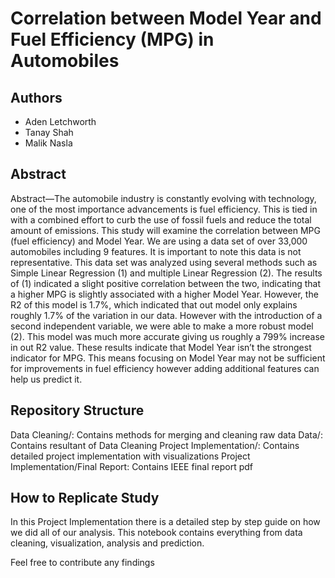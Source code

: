 # Correlation between Model Year and Fuel Efficiency (MPG) in Automobiles

## Authors
- Aden Letchworth
- Tanay Shah
- Malik Nasla

## Abstract 
Abstract—The automobile industry is constantly evolving with technology, one of the most importance advancements is fuel efficiency. This is tied in with a combined effort to curb the use of fossil fuels and reduce the total amount of emissions. This study will examine the correlation between MPG (fuel efficiency) and Model Year. We are using a data set of over 33,000 automobiles including 9 features. It is important to note this data is not representative. This data set was analyzed using several methods such as Simple Linear Regression (1) and multiple Linear Regression (2). The results of (1) indicated a slight positive correlation between the two, indicating that a higher MPG is slightly associated with a higher Model Year. However, the R2 of this model is 1.7%, which indicated that out model only explains roughly 1.7% of the variation in our data. However with the introduction of a second independent variable, we were able to make a more robust model (2). This model was much more accurate giving us roughly a 799% increase in out R2 value. These results indicate that Model Year isn’t the strongest indicator for MPG. This means focusing on Model Year may not be sufficient for improvements in fuel efficiency however adding additional features can help us predict it.

## Repository Structure

Data Cleaning/: Contains methods for merging and cleaning raw data
Data/: Contains resultant of Data Cleaning
Project Implementation/: Contains detailed project implementation with visualizations
Project Implementation/Final Report: Contains IEEE final report pdf

## How to Replicate Study

In this Project Implementation there is a detailed step by step guide on how we did all of our analysis. This notebook contains everything from data cleaning, visualization, analysis and prediction.

Feel free to contribute any findings

